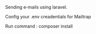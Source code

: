 Sending e-mails using laravel.

Config your .env creadentials for Mailtrap

Run command : composer install 